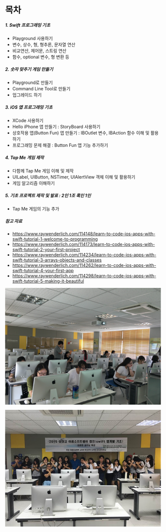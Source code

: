 # 목차

##### 1. Swift 프로그래밍 기초

* Playground 사용하기
* 변수, 상수, 형, 형추론, 문자열 연산
* 비교연산, 제어문, 스트링 연산
* 함수, optional 변수, 형 변환 등

##### 2. 숫자 맞추기 게임 만들기
* Playground로 만들기
* Command Line Tool로 만들기
* 업그레이드 하기

##### 3. iOS 앱 프로그래밍 기초

* XCode 사용하기
* Hello iPhone 앱 만들기 : StoryBoard 사용하기
* 상호작용 앱\(Button Fun\) 앱 만들기 : IBOutlet 변수, IBAction 함수 이해 및 활용하기
* 프로그래밍 문제 해결 : Button Fun 앱 기능 추가하기

##### 4. Tap Me 게임 제작

* 다함께 Tap Me 게임 이해 및 제작
* UILabel, UIButton, NSTimer, UIAlertView 객체 이해 및 활용하기
* 게임 알고리즘 이해하기

##### 5. 기초 프로젝트 제작 및 발표 : 2인 1조 혹인 1인

* Tap Me 게임의 기능 추가

##### 참고 자료

* https://www.raywenderlich.com/114148/learn-to-code-ios-apps-with-swift-tutorial-1-welcome-to-programming
* https://www.raywenderlich.com/114173/learn-to-code-ios-apps-with-swift-tutorial-2-your-first-project
* https://www.raywenderlich.com/114234/learn-to-code-ios-apps-with-swift-tutorial-3-arrays-objects-and-classes
* https://www.raywenderlich.com/114262/learn-to-code-ios-apps-with-swift-tutorial-4-your-first-app
* https://www.raywenderlich.com/114298/learn-to-code-ios-apps-with-swift-tutorial-5-making-it-beautiful


![](IMG_2123.JPG)



![](삼정고.jpg)

